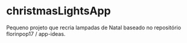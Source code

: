 # christmasLightsApp
Pequeno projeto que recria lampadas de Natal baseado no repositório  florinpop17 / app-ideas.
